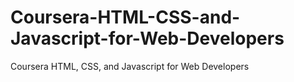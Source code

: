 # Coursera-HTML-CSS-and-Javascript-for-Web-Developers
Coursera HTML, CSS, and Javascript for Web Developers
